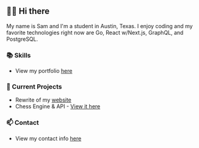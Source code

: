 ## 👋🏻 Hi there

My name is Sam and I'm a student in Austin, Texas. I enjoy coding and my favorite technologies right now are Go, React w/Next.js, GraphQL, and PostgreSQL.

### 📚  Skills
- View my portfolio [here](https://scnewmark.vercel.app/portfolio)

### 🔭  Current Projects
- Rewrite of my [website](https://github.com/scnewmark/website)
- Chess Engine & API - [View it here](https://github.com/scnewmark/victoria)

### 📫  Contact
- View my contact info [here](https://scnewmark.vercel.app/contact)
